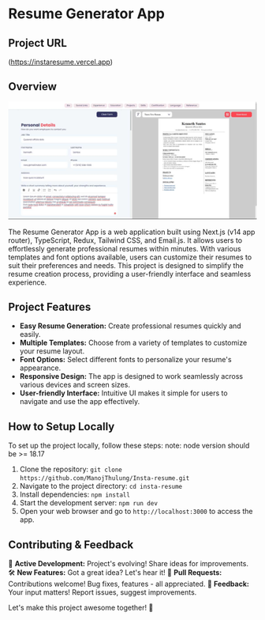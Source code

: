 # Resume Generator App

## Project URL

(https://instaresume.vercel.app)

## Overview

![Project Image](./assets/images/generate-resume-ss.jpg)

The Resume Generator App is a web application built using Next.js (v14 app router), TypeScript, Redux, Tailwind CSS, and Email.js. It allows users to effortlessly generate professional resumes within minutes. With various templates and font options available, users can customize their resumes to suit their preferences and needs. This project is designed to simplify the resume creation process, providing a user-friendly interface and seamless experience.

## Project Features

- **Easy Resume Generation:** Create professional resumes quickly and easily.
- **Multiple Templates:** Choose from a variety of templates to customize your resume layout.
- **Font Options:** Select different fonts to personalize your resume's appearance.
- **Responsive Design:** The app is designed to work seamlessly across various devices and screen sizes.
- **User-friendly Interface:** Intuitive UI makes it simple for users to navigate and use the app effectively.

## How to Setup Locally

To set up the project locally, follow these steps:
note: node version should be >= 18.17

1. Clone the repository: `git clone https://github.com/ManojThulung/Insta-resume.git`
2. Navigate to the project directory: `cd insta-resume`
3. Install dependencies: `npm install`
4. Start the development server: `npm run dev`
5. Open your web browser and go to `http://localhost:3000` to access the app.

## Contributing & Feedback

🚀 **Active Development:** Project's evolving! Share ideas for improvements.
🛠 **New Features:** Got a great idea? Let's hear it!
🔄 **Pull Requests:** Contributions welcome! Bug fixes, features - all appreciated.
💬 **Feedback:** Your input matters! Report issues, suggest improvements.

Let's make this project awesome together! 🌟
